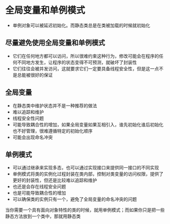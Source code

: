 # 全局变量和单例模式
- 单例对象可以被延迟初始化。而静态类总是在类被加载的时候就初始化

## 尽量避免使用全局变量和单例模式
- 它们在任何地方都可以访问，所以很难约束这种行为，修改可能会在程序的任何不同地方发生，让程序的状态变得不可预测，就破坏了封装性
- 它们往往会被并发访问，这就要求它们一定要具备线程安全性，但是这一点不是总能被很好的保证

## 全局变量
- 在静态类中维护状态并不是一种推荐的做法
- 难以追踪和维护
- 线程安全性问题
- 可能导致耦合性的增加，如果全局变量如果互相引入，谁先初始化谁后初始化也不好管理，很难遵循特定的初始化顺序
- 可能会出现命名冲突

## 单例模式
- 可以通过继承来实现多态，也可以通过实现接口来提供同一接口的不同实现
- 单例模式将类的实例化过程封装在类内部，控制对类变量的访问权限，提供了更好的封装性，但还是比较难以追踪和维护
- 也还是会存在线程安全问题
- 也是可能导致耦合性的增加
- 可以确保类的实例只有一个，避免了全局变量的命名冲突的问题


当你需要一个具有面向对象特性的类的时候，就用单例模式；而如果你只是把一些静态方法放到一个类中，那就用静态类

